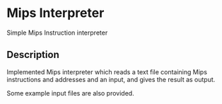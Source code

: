 
# Mips Interpreter

Simple Mips Instruction interpreter
## Description

Implemented Mips interpreter which reads a text file containing Mips instructions and addresses and an input, and gives the result as output.

Some example input files are also provided.
